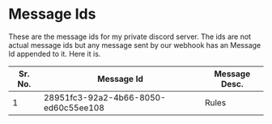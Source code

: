 
# Message Ids

These are the message ids for my private discord server. The ids are not actual message ids but any message sent by our webhook has an Message Id appended to it. Here it is.

|Sr. No.|Message Id|Message Desc.|
|-------|----------|-------------|
|1|28951fc3-92a2-4b66-8050-ed60c55ee108|Rules|
